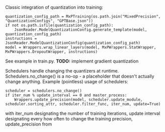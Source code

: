 Classic integration of quantization into training:
```
quantization_config_path = MxPTraining(os.path.join("MixedPrecision", "QuantizationConfigs", "GPTBase.json"))
if not os.path.isfile(quantization_config_path):
    JsonReader.ModelQuantizationConfig.generate_template(model, quantization_config_path)
instructions = JsonReader.ModelQuantizationConfig(quantization_config_path)
model = Wrappers.wrap_linear_layers(model, MxPWrappers.StatWrapper, MxPWrappers.DropoutWrapper, instructions)
```
See example in train.py.
**TODO:** implement gradient quantization

Schedulers handle changing the quantizers at runtime.  Schedulers.no_change() is a no-op - a placeholder that doesn't actually change anything.
Example (pointless) usage of schedulers:
```
scheduler = schedulers.no_change()
if iter_num % update_interval == 0 and master_process:   
    Wrappers.update_precision(model, scheduler.update_module, scheduler.sorting_attr, scheduler.filter_func, iter_num, update=True)
```
with iter_num designating the number of training iterations, update interval designating every how often to change the training precision, update_precision from 
